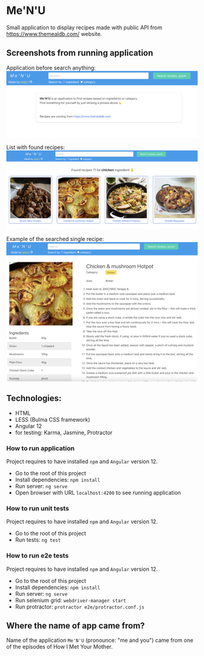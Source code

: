 # Me'N'U

Small application to display recipes made with public API from https://www.themealdb.com/ website.

## Screenshots from running application

Application before search anything:
![Screenshot with application before search anything][1_start]

List with found recipes:
![Screenshot with list with found recipes][2_list_recipes]

Example of the searched single recipe:
![Screenshot with example of the searched single recipe][3_single_recipe]

## Technologies:
- HTML
- LESS (Bulma CSS framework)
- Angular 12
- for testing: Karma, Jasmine, Protractor 

### How to run application
Project requires to have installed `npm` and `Angular` version 12.
- Go to the root of this project
- Install dependencies: `npm install`
- Run server: `ng serve`
- Open browser with URL `localhost:4200` to see running application

### How to run unit tests
Project requires to have installed `npm` and `Angular` version 12.
- Go to the root of this project
- Run tests: `ng test`

### How to run e2e tests
Project requires to have installed `npm` and `Angular` version 12.
- Go to the root of this project
- Install dependencies: `npm install`
- Run server: `ng serve`
- Run selenium grid: `webdriver-manager start`
- Run protractor: `protractor e2e/protractor.conf.js`

## Where the name of app came from?
Name of the application `Me'N'U` (pronounce: "me and you") came from one of the episodes of How I Met Your Mother.

[1_start]: https://github.com/palprz/me-n-u/blob/master/screenshots/1_start.png
[2_list_recipes]: https://github.com/palprz/me-n-u/blob/master/screenshots/2_list_recipes.png
[3_single_recipe]: https://github.com/palprz/me-n-u/blob/master/screenshots/3_single_recipe.png
